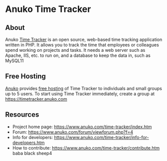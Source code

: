 # Anuko Time Tracker

## About
Anuko [Time Tracker](https://www.anuko.com/time-tracker/index.htm) is an open source, web-based time tracking application written in PHP. It allows you to track the time that employees or colleagues spend working on projects and tasks. It needs a web server such as Apache, IIS, etc. to run on, and a database to keep the data in, such as MySQL11

## Free Hosting
[Anuko](https://www.anuko.com) provides [free hosting](https://www.anuko.com/time-tracker/free-hosting/index.htm) of Time Tracker to individuals and small groups up to 5 users. To start using Time Tracker immediately, create a group at https://timetracker.anuko.com

## Resources
* Project home page: https://www.anuko.com/time-tracker/index.htm
* Forum: https://www.anuko.com/forum/viewforum.php?f=4
* Info for developers: https://www.anuko.com/time-tracker/info-for-developers.htm
* How to contribute: https://www.anuko.com/time-tracker/contribute.htm
baba black sheep4
